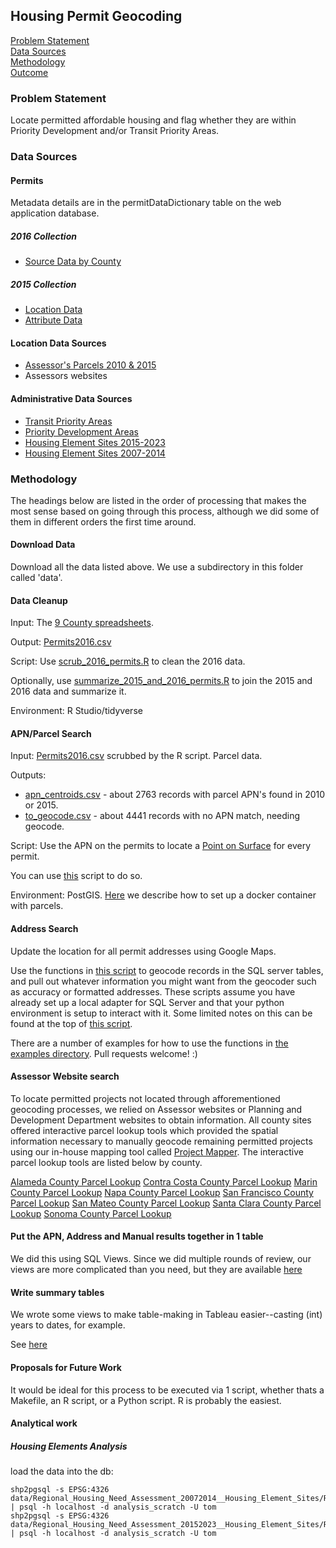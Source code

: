 ## Housing Permit Geocoding

[Problem Statement](#problem-statement)   
[Data Sources](#data-sources)   
[Methodology](#methodology)   
[Outcome](#outcome)   

### Problem Statement  

Locate permitted affordable housing and flag whether they are within Priority Development and/or Transit Priority Areas.    

### Data Sources

#### Permits

Metadata details are in the permitDataDictionary table on the web application database.   

##### 2016 Collection

- [Source Data by County](https://mtcdrive.box.com/s/8u764glqse2ktnwxkqse9n6cw6tp3hcl)  

##### 2015 Collection

- [Location Data](http://opendata.mtc.ca.gov/datasets/residential-building-permits-features)  
- [Attribute Data](http://opendata.mtc.ca.gov/datasets/residential-building-permits-attributes)  

#### Location Data Sources

- [Assessor's Parcels 2010 & 2015](https://github.com/BayAreaMetro/Data-And-Visualization-Projects/blob/master/postgis-parcels/readme.md)
- Assessors websites  

#### Administrative Data Sources   

- [Transit Priority Areas](http://opendata.mtc.ca.gov/datasets/transit-priority-areas-2017)
- [Priority Development Areas](http://opendata.mtc.ca.gov/datasets/priority-development-areas-current) 
- [Housing Element Sites 2015-2023](http://opendata.mtc.ca.gov/datasets/regional-housing-need-assessment-2015-2023-housing-element-sites) 
- [Housing Element Sites 2007-2014](http://opendata.mtc.ca.gov/datasets/regional-housing-need-assessment-2007-2014-housing-element-sites) 

### Methodology

The headings below are listed in the order of processing that makes the most sense based on going through this process, although we did some of them in different orders the first time around.  

#### Download Data

Download all the data listed above. We use a subdirectory in this folder called 'data'.  

#### Data Cleanup  

Input: The [9 County spreadsheets](https://mtcdrive.box.com/s/8u764glqse2ktnwxkqse9n6cw6tp3hcl). 

Output: [Permits2016.csv](/housing_geocoding/data/Permits2016.csv) 

Script: Use [scrub_2016_permits.R](/housing_geocoding/R/scrub_2016_permits.R) to clean the 2016 data.    

Optionally, use [summarize_2015_and_2016_permits.R](/housing_geocoding/R/summarize_2015_and_2016_permits.R) to join the 2015 and 2016 data and summarize it.   

Environment: R Studio/tidyverse  

#### APN/Parcel Search

Input: [Permits2016.csv](/housing_geocoding/data/Permits2016.csv) scrubbed by the R script. Parcel data. 

Outputs: 
- [apn_centroids.csv](/housing_geocoding/data/apn_centroids.csv) - about 2763 records with parcel APN's found in 2010 or 2015.  
- [to_geocode.csv](/housing_geocoding/data/to_geocode.csv) - about 4441 records with no APN match, needing geocode. 

Script: Use the APN on the permits to locate a [Point on Surface](https://docs.microsoft.com/en-us/sql/t-sql/spatial-geometry/stpointonsurface-geometry-data-type) for every permit. 

You can use [this](/housing_geocoding/sql/find_point_on_surface_with_apn_search.sql) script to do so.

Environment: PostGIS. [Here](/postgis-parcels/readme.md) we describe how to set up a docker container with parcels. 

#### Address Search   

Update the location for all permit addresses using Google Maps. 

Use the functions in [this script](/housing_geocoding/gcpd/gcpd.py) to geocode records in the SQL server tables, and pull out whatever information you might want from the geocoder such as accuracy or formatted addresses. These scripts assume you have already set up a local adapter for SQL Server and that your python environment is setup to interact with it. Some limited notes on this can be found at the top of [this script](/housing_geocoding/gcpd/gcpd.py). 

There are a number of examples for how to use the functions in [the examples directory](/housing_geocoding/gcpd/examples/). Pull requests welcome! :)

#### Assessor Website search  

To locate permitted projects not located through afforementioned geocoding processes, we relied on Assessor websites or Planning and Development Department websites to obtain information. All county sites offered interactive parcel lookup tools which provided the spatial information necessary to manually geocode remaining permitted projects using our in-house mapping tool called [Project Mapper](http://project-mapper.us-west-2.elasticbeanstalk.com/). The interactive parcel lookup tools are listed below by county. 

[Alameda County Parcel Lookup](http://gis.acgov.org/Html5Viewer/index.html?viewer=parcel_viewer)
[Contra Costa County Parcel Lookup](https://ccmap.cccounty.us/Html5/index.html?viewer=CCMAP)
[Marin County Parcel Lookup](https://www.marinmap.org/Html5Viewer/Index.html?viewer=smmdataviewer) 
[Napa County Parcel Lookup](http://gis.napa.ca.gov/Html5Viewer/Index.html?viewer=Public_HTML)
[San Francisco County Parcel Lookup](http://propertymap.sfplanning.org/)
[San Mateo County Parcel Lookup](http://maps.smcgov.org/GE_4_4_0_Html5Viewer_2_5_0_public/?viewer=raster)
[Santa Clara County Parcel Lookup](http://www.sccpropertyinfo.org/)
[Sonoma County Parcel Lookup](http://imsportal.sonoma-county.org/ActiveMap/)

#### Put the APN, Address and Manual results together in 1 table  

We did this using SQL Views. Since we did multiple rounds of review, our views are more complicated than you need, but they are available [here](/housing_geocoding/sql/location.sql)

#### Write summary tables

We wrote some views to make table-making in Tableau easier--casting (int) years to dates, for example.  

See [here](/housing_geocoding/sql/analysis.sql)   

#### Proposals for Future Work

It would be ideal for this process to be executed via 1 script, whether thats a Makefile, an R script, or a Python script. R is probably the easiest. 

#### Analytical work

##### Housing Elements Analysis

load the data into the db:

```
shp2pgsql -s EPSG:4326 data/Regional_Housing_Need_Assessment_20072014__Housing_Element_Sites/Regional_Housing_Need_Assessment_20072014__Housing_Element_Sites.shp | psql -h localhost -d analysis_scratch -U tom
shp2pgsql -s EPSG:4326 data/Regional_Housing_Need_Assessment_20152023__Housing_Element_Sites/Regional_Housing_Need_Assessment_20152023__Housing_Element_Sites.shp | psql -h localhost -d analysis_scratch -U tom
```

